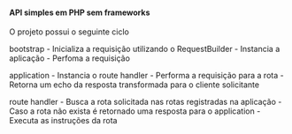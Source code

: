 #### API simples em PHP sem frameworks

O projeto possui o seguinte ciclo

bootstrap
    - Inicializa a requisição utilizando o RequestBuilder
    - Instancia a aplicação
    - Perfoma a requisição

application
    - Instancia o route handler 
    - Performa a requisição para a rota
    - Retorna um echo da resposta transformada para o cliente solicitante

route handler
    - Busca a rota solicitada nas rotas registradas na aplicação
    - Caso a rota não exista é retornado uma resposta para o application
    - Executa as instruções da rota